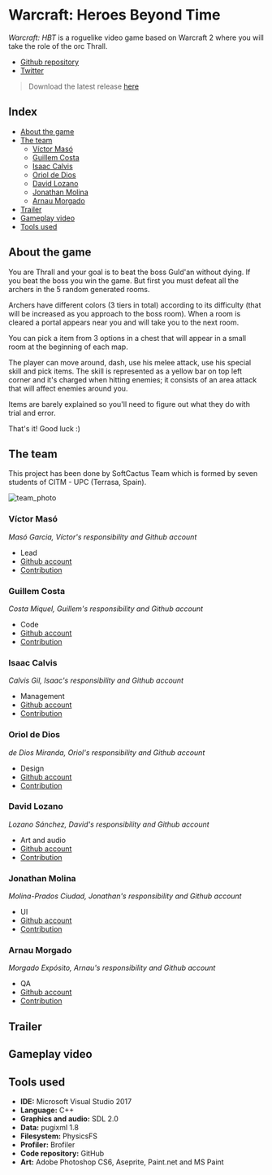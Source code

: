 
# **Warcraft: Heroes Beyond Time**

_Warcraft: HBT_ is a roguelike video game based on Warcraft 2 where you will take the role of the orc Thrall.

* [Github repository](https://github.com/SoftCactusTeam/Warcraft_Adventures)  
* [Twitter](https://twitter.com/SoftCactus_Team)
> Download the latest release [here]()

## **Index**

- [About the game](https://softcactusteam.github.io/Warcraft-Heroes-Beyond-Time/#about-the-game)
- [The team](https://softcactusteam.github.io/Warcraft-Heroes-Beyond-Time/#the-team)
    - [Víctor Masó](https://softcactusteam.github.io/Warcraft-Heroes-Beyond-Time/#víctor-masó)
    - [Guillem Costa](https://softcactusteam.github.io/Warcraft-Heroes-Beyond-Time/#guillem-costa)
    - [Isaac Calvis](https://softcactusteam.github.io/Warcraft-Heroes-Beyond-Time/#isaac-calvis)
    - [Oriol de Dios](https://softcactusteam.github.io/Warcraft-Heroes-Beyond-Time/#oriol-de-dios)
    - [David Lozano](https://softcactusteam.github.io/Warcraft-Heroes-Beyond-Time/#david-lozano)
    - [Jonathan Molina](https://softcactusteam.github.io/Warcraft-Heroes-Beyond-Time/#jonathan-molina)
    - [Arnau Morgado](https://softcactusteam.github.io/Warcraft-Heroes-Beyond-Time/#arnau-morgado)
- [Trailer](https://softcactusteam.github.io/Warcraft-Heroes-Beyond-Time/#trailer)
- [Gameplay video](https://softcactusteam.github.io/Warcraft-Heroes-Beyond-Time/#gameplay-video)
- [Tools used](https://softcactusteam.github.io/Warcraft-Heroes-Beyond-Time/#tools-used)

## **About the game**  

You are Thrall and your goal is to beat the boss Guld'an without dying. If you beat the boss you win the game. But first you must defeat all the archers in the 5 random generated rooms.

Archers have different colors (3 tiers in total) according to its difficulty (that will be increased as you approach to the boss room). When a room is cleared a portal appears near you and will take you to the next room. 

You can pick a item from 3 options in a chest that will appear in a small room at the beginning of each map. 

The player can move around, dash, use his melee attack, use his special skill and pick items. The skill is represented as a yellow bar on top left corner and it's charged when hitting enemies; it consists of an area attack that will affect enemies around you.

Items are barely explained so you'll need to figure out what they do with trial and error.

That's it! Good luck :)


## **The team**

This project has been done by SoftCactus Team which is formed by seven students of CITM - UPC (Terrasa, Spain). 

![team_photo](https://user-images.githubusercontent.com/25589509/40356493-7b4dbf6c-5db9-11e8-8229-431bc2018c91.jpeg)


### Víctor Masó

_Masó Garcia, Víctor's responsibility and Github account_  

* Lead  
* [Github account](https://github.com/nintervik)
* [Contribution](https://softcactusteam.github.io/Warcraft-Heroes-Beyond-Time/victor_contribution)


### Guillem Costa

_Costa Miquel, Guillem's responsibility and Github account_  

* Code  
* [Github account](https://github.com/DatBeQuiet)  
* [Contribution](https://softcactusteam.github.io/Warcraft-Heroes-Beyond-Time/guillem_contribution)


### Isaac Calvis

_Calvis Gil, Isaac's responsibility and Github account_  

* Management  
* [Github account](https://github.com/isaaccalvis)
* [Contribution](https://softcactusteam.github.io/Warcraft-Heroes-Beyond-Time/isaac_contribution)


### Oriol de Dios

_de Dios Miranda, Oriol's responsibility and Github account_  
 
* Design  
* [Github account](https://github.com/orioldedios)  
* [Contribution](https://softcactusteam.github.io/Warcraft-Heroes-Beyond-Time/oriol_contribution)


### David Lozano

_Lozano Sánchez, David's responsibility and Github account_  

* Art and audio  
* [Github account](https://github.com/DavidTheMaaster) 
* [Contribution](https://softcactusteam.github.io/Warcraft-Heroes-Beyond-Time/david_contribution)


### Jonathan Molina

_Molina-Prados Ciudad, Jonathan's responsibility and Github account_  

* UI  
* [Github account](https://github.com/Jony635)  
* [Contribution](https://softcactusteam.github.io/Warcraft-Heroes-Beyond-Time/jonathan_contribution)


### Arnau Morgado

_Morgado Expósito, Arnau's responsibility and Github account_  

* QA  
* [Github account](https://github.com/morgadoCV) 
* [Contribution](https://softcactusteam.github.io/Warcraft-Heroes-Beyond-Time/arnau_contribution)


## **Trailer**


## **Gameplay video**


## **Tools used**  

* **IDE:** Microsoft Visual Studio 2017  
* **Language:** C++  
* **Graphics and audio:** SDL 2.0  
* **Data:** pugixml 1.8  
* **Filesystem:** PhysicsFS
* **Profiler:** Brofiler  
* **Code repository:** GitHub  
* **Art:** Adobe Photoshop CS6, Aseprite, Paint.net and MS Paint 
